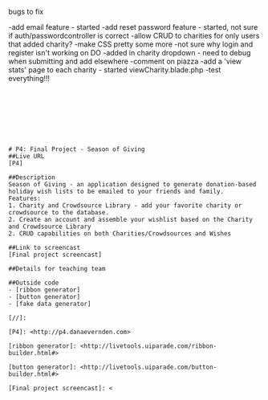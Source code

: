 bugs to fix

-add email feature - started
-add reset password feature - started, not sure if auth/passwordcontroller is correct
-allow CRUD to charities for only users that added charity?
-make CSS pretty some more
-not sure why login and register isn't working on DO
-added in charity dropdown - need to debug when submitting and add elsewhere
-comment on piazza
-add a 'view stats' page to each charity - started viewCharity.blade.php
-test everything!!!
```








# P4: Final Project - Season of Giving
##Live URL
[P4]

##Description
Season of Giving - an application designed to generate donation-based holiday wish lists to be emailed to your friends and family.
Features:
1. Charity and Crowdsource Library - add your favorite charity or crowdsource to the database.
2. Create an account and assemble your wishlist based on the Charity and Crowdsource Library
2. CRUD capabilities on both Charities/Crowdsources and Wishes

##Link to screencast
[Final project screencast]

##Details for teaching team

##Outside code
- [ribbon generator]
- [button generator]
- [fake data generator]

[//]:

[P4]: <http://p4.danaevernden.com>

[ribbon generator]: <http://livetools.uiparade.com/ribbon-builder.html#>

[button generator]: <http://livetools.uiparade.com/button-builder.html#>

[Final project screencast]: <
